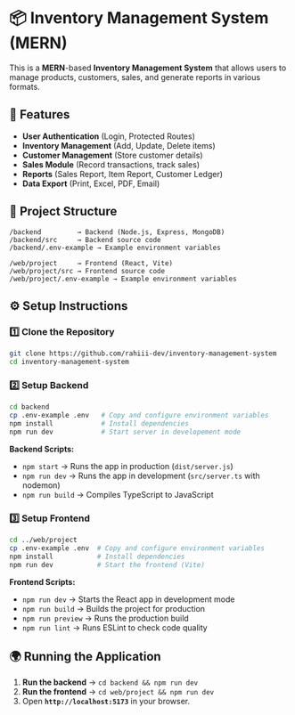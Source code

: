 # 📦 Inventory Management System (MERN)

This is a **MERN**-based **Inventory Management System** that allows users to manage products, customers, sales, and generate reports in various formats.

## 🚀 Features
- **User Authentication** (Login, Protected Routes)  
- **Inventory Management** (Add, Update, Delete items)  
- **Customer Management** (Store customer details)  
- **Sales Module** (Record transactions, track sales)  
- **Reports** (Sales Report, Item Report, Customer Ledger)  
- **Data Export** (Print, Excel, PDF, Email)  

## 📁 Project Structure
```
/backend         → Backend (Node.js, Express, MongoDB)
/backend/src     → Backend source code
/backend/.env-example → Example environment variables

/web/project     → Frontend (React, Vite)
/web/project/src → Frontend source code
/web/project/.env-example → Example environment variables
```

## ⚙️ Setup Instructions

### 1️⃣ Clone the Repository
```sh
git clone https://github.com/rahiii-dev/inventory-management-system
cd inventory-management-system
```

### 2️⃣ Setup Backend
```sh
cd backend
cp .env-example .env   # Copy and configure environment variables
npm install            # Install dependencies
npm run dev            # Start server in developement mode

```
**Backend Scripts:**
- `npm start` → Runs the app in production (`dist/server.js`)
- `npm run dev` → Runs the app in development (`src/server.ts` with nodemon)
- `npm run build` → Compiles TypeScript to JavaScript

### 3️⃣ Setup Frontend
```sh
cd ../web/project
cp .env-example .env  # Copy and configure environment variables
npm install           # Install dependencies
npm run dev           # Start the frontend (Vite)
```
**Frontend Scripts:**
- `npm run dev` → Starts the React app in development mode
- `npm run build` → Builds the project for production
- `npm run preview` → Runs the production build
- `npm run lint` → Runs ESLint to check code quality

## 🌍 Running the Application
1. **Run the backend** → `cd backend && npm run dev`  
2. **Run the frontend** → `cd web/project && npm run dev`  
3. Open **`http://localhost:5173`** in your browser.
